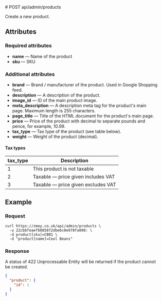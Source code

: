 # POST api/admin/products

Create a new product.

## Attributes

### Required attributes

* **name** — Name of the product
* **sku** — SKU

### Additional attributes

* **brand** — Brand / manufacturer of the product. Used in Google Shopping feed.
* **description** — A description of the product.
* **image_id** — ID of the main product image.
* **meta_description** — A description meta tag for the product's main page. Maximum length is 255 characters.
* **page_title** — Title of the HTML document for the product's main page.
* **price** — Price of the product with decimal to separate pounds and pence,
for example, 10.99.
* **tax_type** — Tax type of the product (see table below).
* **weight** — Weight of the product (decimal).

#### Tax types

|tax_type|Description|
|--------|-----------|
|1       |This product is not taxable|
|2       |Taxable — price given includes VAT|
|3       |Taxable — price given excludes VAT|

## Example

### Request

```
curl https://zmey.co.uk/api/admin/products \
  -u 22cbbfeaef6085872dbe6c0e978fa098: \
  -d product[sku]=CB01 \
  -d "product[name]=Cool Beans"
```

### Response

A status of 422 Unprocessable Entity will be returned if the product cannot be
created.

```json
{
  "product": {
    "id": 1
  }
}
```
